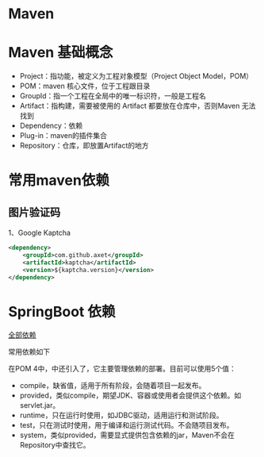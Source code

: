 # Maven 

# Maven 基础概念

*   Project：指功能，被定义为工程对象模型（Project Object Model，POM）
*   POM：maven 核心文件，位于工程跟目录
*   GroupId：指一个工程在全局中的唯一标识符，一般是工程名
*   Artifact：指构建，需要被使用的 Artifact 都要放在仓库中，否则Maven 无法找到
*   Dependency：依赖
*   Plug-in：maven的插件集合
*   Repository：仓库，即放置Artifact的地方

# 常用maven依赖

## 图片验证码

1、Google Kaptcha

```xml
<dependency>
    <groupId>com.github.axet</groupId>
    <artifactId>kaptcha</artifactId>
    <version>${kaptcha.version}</version>
</dependency>
```





# SpringBoot 依赖

[全部依赖](https://docs.spring.io/spring-boot/docs/2.2.0.BUILD-SNAPSHOT/reference/html/using-spring-boot.html#using-boot-maven)

常用依赖如下





<scope>

在POM 4中，<dependency>中还引入了<scope>，它主要管理依赖的部署。目前<scope>可以使用5个值： 

* compile，缺省值，适用于所有阶段，会随着项目一起发布。 
* provided，类似compile，期望JDK、容器或使用者会提供这个依赖。如servlet.jar。 
* runtime，只在运行时使用，如JDBC驱动，适用运行和测试阶段。 
* test，只在测试时使用，用于编译和运行测试代码。不会随项目发布。 
* system，类似provided，需要显式提供包含依赖的jar，Maven不会在Repository中查找它。